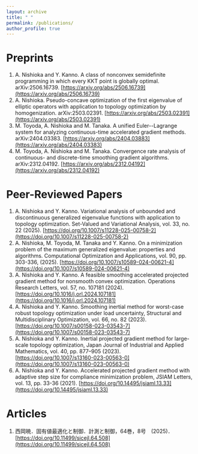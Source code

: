 ```yaml
---
layout: archive
title: " "
permalink: /publications/
author_profile: true
---
```


<!-- 
Preprint
======
 -->

Preprints
======
1. A. Nishioka and Y. Kanno. A class of nonconvex semidefinite programming in which every KKT point is globally optimal. arXiv:2506.16739.
 [https://arxiv.org/abs/2506.16739](https://arxiv.org/abs/2506.16739)
1. A. Nishioka. Pseudo-concave optimization of the first eigenvalue of elliptic operators with application to topology optimization by homogenization. arXiv:2503.02391.
 [https://arxiv.org/abs/2503.02391](https://arxiv.org/abs/2503.02391)
1. M. Toyoda, A. Nishioka and M. Tanaka. A unified Euler--Lagrange system for analyzing continuous-time accelerated gradient methods. arXiv:2404.03383.
 [https://arxiv.org/abs/2404.03883](https://arxiv.org/abs/2404.03383)
1. M. Toyoda, A. Nishioka and M. Tanaka. Convergence rate analysis of continuous- and discrete-time smoothing gradient algorithms. arXiv:2312.04192. 
 [https://arxiv.org/abs/2312.04192](https://arxiv.org/abs/2312.04192)

Peer-Reviewed Papers
======
1. A. Nishioka and Y. Kanno. Variational analysis of unbounded and discontinuous generalized eigenvalue functions with application to topology optimization. Set-Valued and Variational Analysis, vol. 33, no. 22 (2025).
 [https://doi.org/10.1007/s11228-025-00758-2](https://doi.org/10.1007/s11228-025-00758-2)
1. A. Nishioka, M. Toyoda, M. Tanaka and Y. Kanno. On a minimization problem of the maximum generalized eigenvalue: properties and algorithms. Computational Optimization and Applications, vol. 90, pp. 303-336, (2025).
[https://doi.org/10.1007/s10589-024-00621-4](https://doi.org/10.1007/s10589-024-00621-4)
1. A. Nishioka and Y. Kanno. A feasible smoothing accelerated projected gradient method for nonsmooth convex optimization. Operations Research Letters, vol. 57, no. 107181 (2024).[https://doi.org/10.1016/j.orl.2024.107181](https://doi.org/10.1016/j.orl.2024.107181)
1. A. Nishioka and Y. Kanno. Smoothing inertial method for worst-case robust topology optimization under load uncertainty, Structural and Multidisciplinary Optimization, vol. 66, no. 82 (2023). [https://doi.org/10.1007/s00158-023-03543-7](https://doi.org/10.1007/s00158-023-03543-7)
1. A. Nishioka and Y. Kanno. Inertial projected gradient method for large-scale topology optimization, Japan Journal of Industrial and Applied Mathematics, vol. 40, pp. 877–905 (2023). [https://doi.org/10.1007/s13160-023-00563-0](https://doi.org/10.1007/s13160-023-00563-0)
1. A. Nishioka and Y. Kanno. Accelerated projected gradient method with adaptive step size for compliance minimization problem, JSIAM Letters, vol. 13, pp. 33-36 (2021). [https://doi.org/10.14495/jsiaml.13.33](https://doi.org/10.14495/jsiaml.13.33)

Articles
======
1. 西岡暁．固有値最適化と制御．計測と制御，64巻，8号　(2025)．
 [https://doi.org/10.11499/sicejl.64.508](https://doi.org/10.11499/sicejl.64.508)

<!-- 
Proceedings
======
 -->
